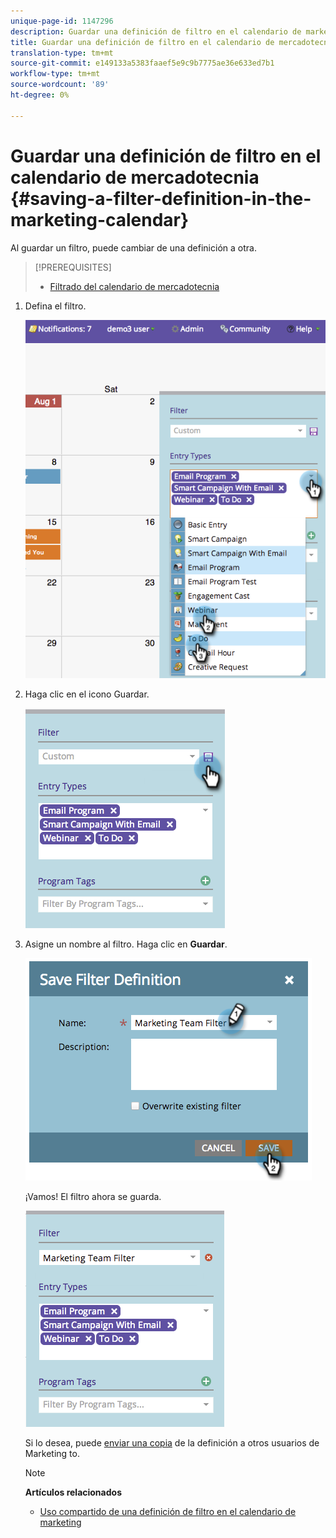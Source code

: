 ```yaml
---
unique-page-id: 1147296
description: Guardar una definición de filtro en el calendario de marketing - Documentos de marketing - Documentación del producto
title: Guardar una definición de filtro en el calendario de mercadotecnia
translation-type: tm+mt
source-git-commit: e149133a5383faaef5e9c9b7775ae36e633ed7b1
workflow-type: tm+mt
source-wordcount: '89'
ht-degree: 0%

---
```



# Guardar una definición de filtro en el calendario de mercadotecnia {#saving-a-filter-definition-in-the-marketing-calendar}

Al guardar un filtro, puede cambiar de una definición a otra.

>[!PREREQUISITES]
>
>* [Filtrado del calendario de mercadotecnia](filtering-the-marketing-calendar.md)

>



1. Defina el filtro.

   ![](assets/image2014-9-24-10-3a50-3a49.png)

1. Haga clic en el icono Guardar.

   ![](assets/image2014-9-24-10-3a50-3a57.png)

1. Asigne un nombre al filtro. Haga clic en **Guardar**.

   ![](assets/image2014-9-24-10-3a51-3a3.png)

   ¡Vamos! El filtro ahora se guarda.

   ![](assets/image2014-9-24-10-3a51-3a12.png)

   Si lo desea, puede [enviar una copia](sharing-a-filter-definition-in-the-marketing-calendar.md) de la definición a otros usuarios de Marketing to.

   >[!NOTE]
   >
   >**Artículos relacionados**
   >
   >    
   >    
   >    * [Uso compartido de una definición de filtro en el calendario de marketing](sharing-a-filter-definition-in-the-marketing-calendar.md)


